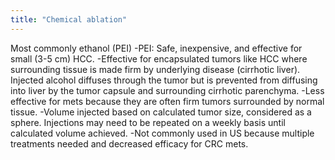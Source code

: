 ```yaml
---
title: "Chemical ablation"
---
```

Most commonly ethanol (PEI)
-PEI: Safe, inexpensive, and effective for small (3-5 cm) HCC.
-Effective for encapsulated tumors like HCC where surrounding tissue is made firm by underlying disease (cirrhotic liver). Injected alcohol diffuses through the tumor but is prevented from diffusing into liver by the tumor capsule and surrounding cirrhotic parenchyma.
-Less effective for mets because they are often firm tumors surrounded by normal tissue.
-Volume injected based on calculated tumor size, considered as a sphere. Injections may need to be repeated on a weekly basis until calculated volume achieved.
-Not commonly used in US because multiple treatments needed and decreased efficacy for CRC mets.

